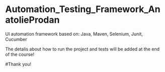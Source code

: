 # Automation_Testing_Framework_AnatolieProdan
UI automation framework based on: Java, Maven, Selenium, Junit, Cucumber

The detalis about how to run the project and tests will be added at the end of the course!

#Thank you!
